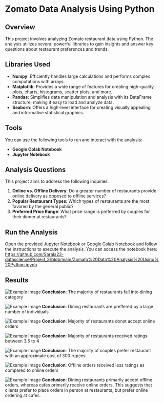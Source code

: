 # Zomato Data Analysis Using Python



## Overview

This project involves analyzing Zomato restaurant data using Python. The analysis utilizes several powerful libraries to gain insights and answer key questions about restaurant preferences and trends.

## Libraries Used

- **Numpy**: Efficiently handles large calculations and performs complex computations with arrays.
- **Matplotlib**: Provides a wide range of features for creating high-quality plots, charts, histograms, scatter plots, and more.
- **Pandas**: Simplifies data manipulation and analysis with its DataFrame structure, making it easy to load and analyze data.
- **Seaborn**: Offers a high-level interface for creating visually appealing and informative statistical graphics.

## Tools

You can use the following tools to run and interact with the analysis:
- **Google Colab Notebook**
- **Jupyter Notebook**

## Analysis Questions

This project aims to address the following inquiries:

1. **Online vs. Offline Delivery**: Do a greater number of restaurants provide online delivery as opposed to offline services?
2. **Popular Restaurant Types**: Which types of restaurants are the most favored by the general public?
3. **Preferred Price Range**: What price range is preferred by couples for their dinner at restaurants?


## Run the Analysis

Open the provided Jupyter Notebook or Google Colab Notebook and follow the instructions to execute the analysis. You can access the notebook here: 
https://github.com/Sarala23-datascience/Project_3/blob/main/Zomato%20Data%20Analysis%20Using%20Python.ipynb

## Results
![Example Image](https://github.com/Sarala23-datascience/Project_3/blob/main/Type_of_restaurants.png)
**Conclusion**: The majority of restaurants fall into dining category




![Example Image](https://github.com/Sarala23-datascience/Project_3/blob/main/Votes_for_restaurants.png)
**Conclusion**: Dining restaurants are preffered by a large number of individuals




![Example Image](https://github.com/Sarala23-datascience/Project_3/blob/main/Online_orders.png)
**Conclusion**: Majority of restaurants donot accept online orders





![Example Image](https://github.com/Sarala23-datascience/Project_3/blob/main/Ratings.png)
**Conclusion**: Majority of restaurants received ratings between 3.5 to 4




![Example Image](https://github.com/Sarala23-datascience/Project_3/blob/main/Approx_cost_for_two_people.png)
**Conclusion**: The majority of couples prefer restaurant with an approximate cost of 300 rupees




![Example Image](https://github.com/Sarala23-datascience/Project_3/blob/main/Ratings%20of%20online_vs_offline.png)
**Conclusion**: Offline orders received less ratings as compared to online orders




![Example Image](https://github.com/Sarala23-datascience/Project_3/blob/main/Heatmap.png)
 **Conclusion**: Dining restaurants primarily accept offline orders, whereas cafes primarily receive online orders. This suggests that clients prefer to place orders in person at restaurants, but prefer online ordering at cafes. 







